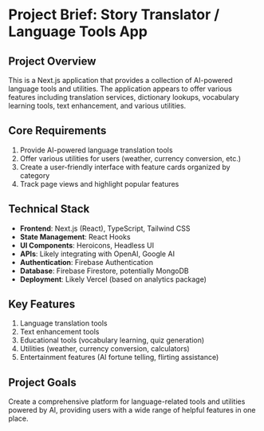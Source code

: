 # Project Brief: Story Translator / Language Tools App

## Project Overview
This is a Next.js application that provides a collection of AI-powered language tools and utilities. The application appears to offer various features including translation services, dictionary lookups, vocabulary learning tools, text enhancement, and various utilities.

## Core Requirements
1. Provide AI-powered language translation tools
2. Offer various utilities for users (weather, currency conversion, etc.)
3. Create a user-friendly interface with feature cards organized by category
4. Track page views and highlight popular features

## Technical Stack
- **Frontend**: Next.js (React), TypeScript, Tailwind CSS
- **State Management**: React Hooks
- **UI Components**: Heroicons, Headless UI
- **APIs**: Likely integrating with OpenAI, Google AI
- **Authentication**: Firebase Authentication 
- **Database**: Firebase Firestore, potentially MongoDB
- **Deployment**: Likely Vercel (based on analytics package)

## Key Features
1. Language translation tools
2. Text enhancement tools
3. Educational tools (vocabulary learning, quiz generation)
4. Utilities (weather, currency conversion, calculators)
5. Entertainment features (AI fortune telling, flirting assistance)

## Project Goals
Create a comprehensive platform for language-related tools and utilities powered by AI, providing users with a wide range of helpful features in one place.